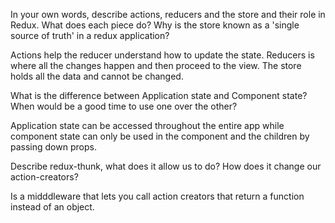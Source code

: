 In your own words, describe actions, reducers and the store and their role in Redux. What does each piece do? Why is the store known as a 'single source of truth' in a redux application?
 
 Actions help the reducer understand how to update the state. Reducers is where all the changes happen and then proceed to the view. The store holds all the data and cannot be changed. 



 What is the difference between Application state and Component state? When would be a good time to use one over the other? 


Application state can be accessed throughout the entire app while component state can only be used in the component and the children by passing down props.


 Describe redux-thunk, what does it allow us to do? How does it change our action-creators?

 Is a midddleware that lets you call action creators that return a function instead of an object.
